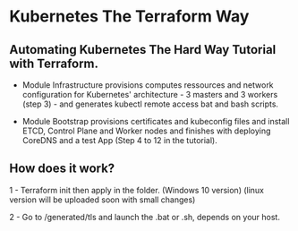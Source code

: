 # Kubernetes The Terraform Way

## Automating Kubernetes The Hard Way Tutorial with Terraform.

- Module Infrastructure provisions computes ressources and network configuration for Kubernetes' architecture - 3 masters and 3 workers (step 3) - and generates kubectl remote access bat and bash scripts. 

- Module Bootstrap provisions certificates and kubeconfig files and install ETCD, Control Plane and Worker nodes and finishes with deploying CoreDNS and a test App (Step 4 to 12 in the tutorial).

## How does it work? 

1 - Terraform init then apply in the folder. (Windows 10 version) (linux version will be uploaded soon with small changes)

2 - Go to /generated/tls and launch the .bat or .sh, depends on your host. 